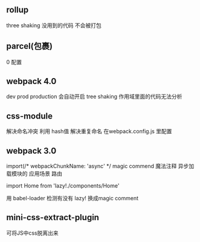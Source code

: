 ## rollup 
three shaking
没用到的代码 不会被打包

## parcel(包裹)
0 配置 

## webpack 4.0
dev prod
production 会自动开启 tree shaking
作用域里面的代码无法分析

## css-module
解决命名冲突
利用 hash值 解决重复命名
在webpack.config.js 里配置

## webpack 3.0
import(/* webpackChunkName: 'async' */
magic commend 魔法注释
异步加载模块的
应用场景  路由

import Home from 'lazy!./components/Home'

用 babel-loader 检测有没有 lazy!
换成magic comment

## mini-css-extract-plugin 
可将JS中css脱离出来